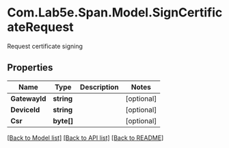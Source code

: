 # Com.Lab5e.Span.Model.SignCertificateRequest
Request certificate signing

## Properties

Name | Type | Description | Notes
------------ | ------------- | ------------- | -------------
**GatewayId** | **string** |  | [optional] 
**DeviceId** | **string** |  | [optional] 
**Csr** | **byte[]** |  | [optional] 

[[Back to Model list]](../README.md#documentation-for-models) [[Back to API list]](../README.md#documentation-for-api-endpoints) [[Back to README]](../README.md)

